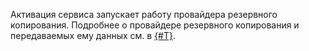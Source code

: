 Активация сервиса запускает работу провайдера резервного копирования. Подробнее о провайдере резервного копирования и передаваемых ему данных см. в [{#T}](../../backup/concepts/index.md#providers).